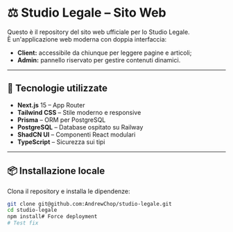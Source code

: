 # ⚖️ Studio Legale – Sito Web

Questo è il repository del sito web ufficiale per lo Studio Legale.  
È un'applicazione web moderna con doppia interfaccia:

- **Client:** accessibile da chiunque per leggere pagine e articoli;
- **Admin:** pannello riservato per gestire contenuti dinamici.

---

## 🚀 Tecnologie utilizzate

- **Next.js** 15 – App Router
- **Tailwind CSS** – Stile moderno e responsive
- **Prisma** – ORM per PostgreSQL
- **PostgreSQL** – Database ospitato su Railway
- **ShadCN UI** – Componenti React modulari
- **TypeScript** – Sicurezza sui tipi

---

## 📦 Installazione locale

Clona il repository e installa le dipendenze:

```bash
git clone git@github.com:AndrewChop/studio-legale.git
cd studio-legale
npm install# Force deployment
# Test fix
